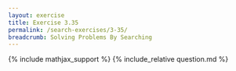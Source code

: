```yaml
---
layout: exercise
title: Exercise 3.35
permalink: /search-exercises/3-35/
breadcrumb: Solving Problems By Searching
---
```


{% include mathjax_support %}
{% include_relative question.md %}
